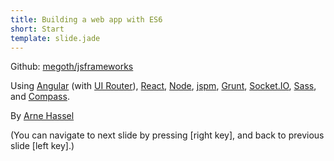 ```yaml
---
title: Building a web app with ES6
short: Start
template: slide.jade
---
```


Github: [megoth/jsframeworks](http://github.com/megoth/es6app)

Using [Angular](https://angularjs.org/) (with [UI Router](http://angular-ui.github.io/ui-router/site)), [React](http://facebook.github.io/react/), [Node](https://nodejs.org/), [jspm](http://jspm.io/), [Grunt](http://gruntjs.com/), [Socket.IO](http://socket.io/), [Sass](http://sass-lang.com/), and [Compass](http://compass-style.org/).

By [Arne Hassel](http://icanhasweb.net/)

(You can navigate to next slide by pressing [right key], and back to previous slide [left key].)